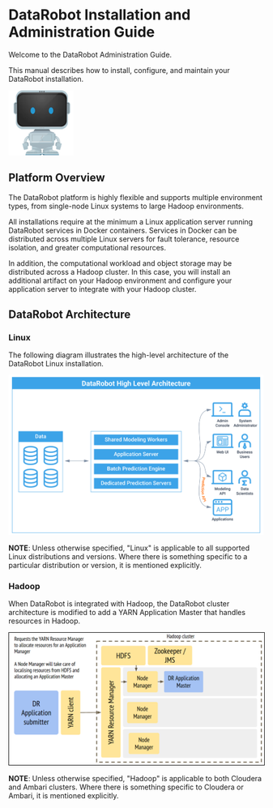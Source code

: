 # DataRobot Installation and Administration Guide

Welcome to the DataRobot Administration Guide.

This manual describes how to install, configure, and maintain your DataRobot
installation.

<img src="images/datarobot-robot.png" alt="datarobot-logo"/>

## Platform Overview

The DataRobot platform is highly flexible and supports multiple environment
types, from single-node Linux systems to large Hadoop environments.

All installations require at the minimum a Linux application server running
DataRobot services in Docker containers. Services in Docker can be distributed
across multiple Linux servers for fault tolerance, resource isolation, and
greater computational resources.

In addition, the computational workload and object storage may be distributed
across a Hadoop cluster. In this case, you will install an additional artifact
on your Hadoop environment and configure your application server to
integrate with your Hadoop cluster.

## DataRobot Architecture

### Linux

The following diagram illustrates the high-level architecture of the DataRobot
Linux installation.

<img src="images/architecture.png" alt="datarobot-architecture"/>

**NOTE**: Unless otherwise specified, "Linux" is applicable to all supported
Linux distributions and versions. Where there is something specific to a
particular distribution or version, it is mentioned explicitly.

### Hadoop

When DataRobot is integrated with Hadoop, the DataRobot cluster architecture is
modified to add a YARN Application Master that handles resources in Hadoop.

<img src="images/hadoop-arch.png" style="border:1px solid black"/>

**NOTE**: Unless otherwise specified, "Hadoop" is applicable to both Cloudera
and Ambari clusters. Where there is something specific to Cloudera or
Ambari, it is mentioned explicitly.
